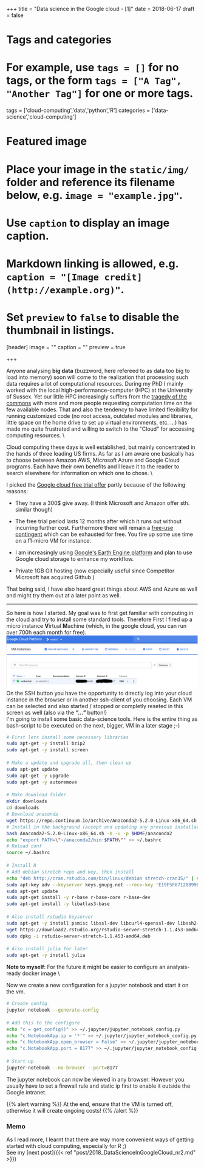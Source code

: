 +++
title = "Data science in the Google cloud - [1]"
date = 2018-06-17
draft = false

# Tags and categories
# For example, use `tags = []` for no tags, or the form `tags = ["A Tag", "Another Tag"]` for one or more tags.
tags = ['cloud-computing','data','python','R']
categories = ['data-science','cloud-computing']

# Featured image
# Place your image in the `static/img/` folder and reference its filename below, e.g. `image = "example.jpg"`.
# Use `caption` to display an image caption.
#   Markdown linking is allowed, e.g. `caption = "[Image credit](http://example.org)"`.
# Set `preview` to `false` to disable the thumbnail in listings.
[header]
image = ""
caption = ""
preview = true

+++

Anyone analysing __big data__ (buzzword, here refereed to as data too big to load into memory) soon will come to the realization that processing such data requires a lot of computational resources. During my PhD I mainly worked with the local high-performance-computer (HPC) at the University of Sussex. Yet our little HPC increasingly suffers from the [tragedy of the commons](https://en.wikipedia.org/wiki/Tragedy_of_the_commons) with more and more people requesting computation time on the few available nodes.  That and also the tendency to have limited flexibility for running customized code (no root access, outdated modules and libraries, little space on the home drive to set up virtual environments, etc. ...) has made me quite frustrated and willing to switch to the "Cloud" for accessing computing resources.
\

Cloud computing these days is well established, but mainly concentrated in the hands of three leading US firms. As far as I am aware one basically has to choose between Amazon AWS, Microsoft Azure and Google Cloud programs. Each have their own benefits and I leave it to the reader to search elsewhere for information on which one to chose.
\

I picked the [Google cloud free trial offer](https://cloud.google.com/free-trial/) partly because of the following reasons:

* They have a 300$ give away. (I think Microsoft and Amazon offer sth. similar though)

* The free trial period lasts 12 months after which it runs out without incurring further cost. Furthermore there will remain a [free-use contingent](https://cloud.google.com/free/) which can be exhausted for free. You fire up some use time on a f1-micro VM for instance.

* I am increasingly using [Google's Earth Engine platform](https://earthengine.google.com/) and plan to use Google cloud storage to enhance my workflow.

* Private 1GB Git hosting (now especially useful since Competitor Microsoft has acquired Github )


That being said, I have also heard great things about AWS and Azure as well and might try them out at a later point as well.

<hr>

So here is how I started. My goal was to first get familiar with computing in the cloud and try to install some standard tools. Therefore
First I fired up a micro instance **V**irtual **M**achine (which, in the google cloud, you can run over 700h each month for free).
![Micro instance in Google cloud ](/img/posts/GoogleCloudInstance.png)
On the SSH button you have the opportunity to directly log into your cloud instance in the browser or in another ssh-client of you choosing.
Each VM can be selected and also started / stopped or completly reseted in this screen as well (also via the ***"..."*** button!)
\
I'm going to install some basic data-science tools.
Here is the entire thing as bash-script to be executed on the next, bigger, VM in a later stage ;-)

```bash
# First lets install some necessary libraries
sudo apt-get -y install bzip2
sudo apt-get -y install screen

# Make a update and upgrade all, then clean up
sudo apt-get update
sudo apt-get -y upgrade
sudo apt-get -y autoremove

# Make download folder
mkdir downloads
cd downloads
# Download anaconda
wget https://repo.continuum.io/archive/Anaconda2-5.2.0-Linux-x86_64.sh
# Install in the background (accept and updating any previous installations)
bash Anaconda2-5.2.0-Linux-x86_64.sh -b -u -p $HOME/anaconda2
echo "export PATH=\"~/anaconda2/bin:$PATH\"" >> ~/.bashrc
# Reload conf
source ~/.bashrc

# Install R
# Add debian stretch repo and key, then install
echo "deb http://cran.rstudio.com/bin/linux/debian stretch-cran35/" | sudo tee -a /etc/apt/sources.list
sudo apt-key adv --keyserver keys.gnupg.net --recv-key 'E19F5F87128899B192B1A2C2AD5F960A256A04AF'
sudo apt-get update
sudo apt-get install -y r-base r-base-core r-base-dev
sudo apt-get install -y libatlas3-base

# Also install rstudio keyserver
sudo apt-get -y install psmisc libssl-dev libcurl4-openssl-dev libssh2-1-dev
wget https://download2.rstudio.org/rstudio-server-stretch-1.1.453-amd64.deb
sudo dpkg -i rstudio-server-stretch-1.1.453-amd64.deb

# Also install julia for later
sudo apt-get -y install julia

```
**Note to myself**: For the future it might be easier to configure an analysis-ready docker image
\

Now we create a new configuration for a jupyter notebook and start it on the vm.

```bash
# Create config
jupyter notebook --generate-config

# Add this to the configure
echo "c = get_config()" >> ~/.jupyter/jupyter_notebook_config.py
echo "c.NotebookApp.ip = '*'" >> ~/.jupyter/jupyter_notebook_config.py
echo "c.NotebookApp.open_browser = False" >> ~/.jupyter/jupyter_notebook_config.py
echo "c.NotebookApp.port = 8177" >> ~/.jupyter/jupyter_notebook_config.py

# Start up
jupyter-notebook --no-browser --port=8177

```

The jupyter notebook can now be viewed in any browser.
However you usually have to set a firewall rule and static ip first to enable it outside the Google intranet.

{{% alert warning %}}
At the end, ensure that the VM is turned off, otherwise it will create ongoing costs!
{{% /alert %}}

### Memo
As I read more, I learnt that there are way more convenient ways of getting started with cloud computing, especially for R ;) \
See my [next post]({{< ref "post/2018_DataScienceInGoogleCloud_nr2.md" >}})
